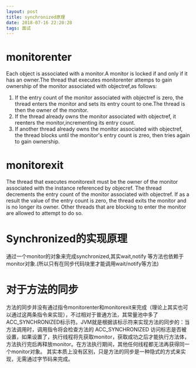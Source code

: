 ```yaml
---
layout: post
title: synchronized原理
date: 2018-07-16 22:20:28
tags: 面试
---
```

# monitorenter
Each object is associated with a monitor.A monitor is locked if and only if it has an owner.The thread that executes monitorenter attemps to gain ownership of the monitor associated with objectref,as follows:
1. If the entry count of the monitor associated with objectref is zero, the thread enters the monitor and sets its entry count to one.The thread is then the owner of the monitor.
2. If the thread already owns the monitor associated with objectref, it reenters the monitor,incrementing its entry count.
3. If another thread already owns the monitor associated with objectref, the thread blocks until the monitor's entry count is zreo, then tries again to gain ownership.
# monitorexit
The thread that executes monitorexit must be the owner of the monitor associated with the instance referenced by objecref.
The thread decrements the entry count of the monitor associated with objectref. If as a result the value of the entry count is zero, the thread exits the monitor and is no longer its owner. Other threads that are blocking to enter the monitor are allowed to attempt to do so. 
# Synchronized的实现原理
通过一个monitor的对象来完成synchronized,其实wait,notify 等方法也依赖于monitor对象.(所以只有在同步代码块里才能调用wait/notify等方法)
# 对于方法的同步
方法的同步并没有通过指令monitorenter和monitorexit来完成（理论上其实也可以通过这两条指令来实现），不过相对于普通方法，其常量池中多了ACC_SYNCHRONIZED标示符。JVM就是根据该标示符来实现方法的同步的：当方法调用时，调用指令将会检查方法的 ACC_SYNCHRONIZED 访问标志是否被设置，如果设置了，执行线程将先获取monitor，获取成功之后才能执行方法体，方法执行完后再释放monitor。在方法执行期间，其他任何线程都无法再获得同一个monitor对象。 其实本质上没有区别，只是方法的同步是一种隐式的方式来实现，无需通过字节码来完成。
